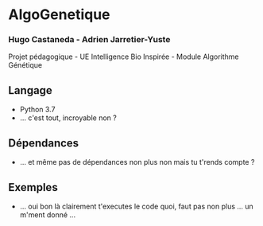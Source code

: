 # AlgoGenetique
### Hugo Castaneda - Adrien Jarretier-Yuste

Projet pédagogique - UE Intelligence Bio Inspirée - Module Algorithme Génétique

## Langage
 * Python 3.7
 * ... c'est tout, incroyable non ?

## Dépendances
 * ... et même pas de dépendances non plus non mais tu t'rends compte ?

## Exemples
 * ... oui bon là clairement t'executes le code quoi, faut pas non plus ... un m'ment donné ...